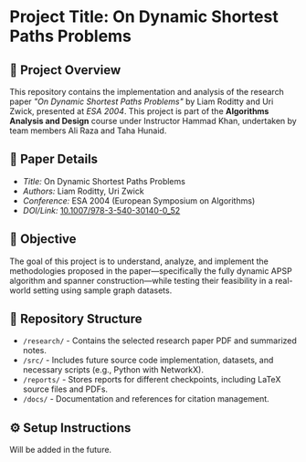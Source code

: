 # Project Title: On Dynamic Shortest Paths Problems

## 📌 Project Overview
This repository contains the implementation and analysis of the research paper *"On Dynamic Shortest Paths Problems"* by Liam Roditty and Uri Zwick, presented at *ESA 2004*. This project is part of the **Algorithms Analysis and Design** course under Instructor Hammad Khan, undertaken by team members Ali Raza and Taha Hunaid.

## 📝 Paper Details
- *Title:* On Dynamic Shortest Paths Problems
- *Authors:* Liam Roditty, Uri Zwick
- *Conference:* ESA 2004 (European Symposium on Algorithms)
- *DOI/Link:* [10.1007/978-3-540-30140-0_52](https://doi.org/10.1007/978-3-540-30140-0_52)

## 🎯 Objective
The goal of this project is to understand, analyze, and implement the methodologies proposed in the paper—specifically the fully dynamic APSP algorithm and spanner construction—while testing their feasibility in a real-world setting using sample graph datasets.

## 📁 Repository Structure
- `/research/` - Contains the selected research paper PDF and summarized notes.
- `/src/` - Includes future source code implementation, datasets, and necessary scripts (e.g., Python with NetworkX).
- `/reports/` - Stores reports for different checkpoints, including LaTeX source files and PDFs.
- `/docs/` - Documentation and references for citation management.

## ⚙️ Setup Instructions
Will be added in the future.
